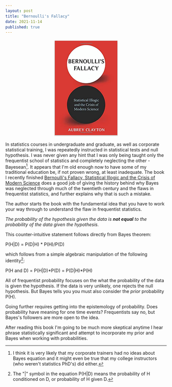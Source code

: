 ```yaml
---
layout: post
title: "Bernoulli's Fallacy"
date: 2021-11-14
published: true
---
```

<p style="text-align:center"><img src="/assets/BernoulliCover.png" width="200"/><br></p>

In statistics courses in undergraduate and graduate, as well as corporate statistical training, I was repeatedly 
instructed in statistical tests and null hypothesis. I was never given any hint that I was only being taught only the frequentist 
school of statistics and completely neglecting the other - Bayesean[^1]. It appears that I'm old enough now to have some of my traditional education be, if not proven wrong, at least inadequate. The book I recently finished [Bernoulli's Fallacy, Statistical Illogic and the Crisis of Modern Science](https://www.amazon.com/Bernoullis-Fallacy-Statistical-Illogic-Science/dp/0231199945) does a good job of giving the history behind why Bayes was neglected through much of the twentieth century and the flaws in frequentist statistics, and further explains why that is such a mistake.

The author starts the book with the fundamental idea that you have to work your way through to understand the flaw in frequentist statistics.

<i>The probability of the hypothesis given the data is __not equal__ to the probability of the data given the hypothesis.</i> 

This counter-intuitive statement follows directly from Bayes theorem:

<p>P(H|D) = P(D|H) * P(H)/P(D)</p>

which follows from a simple algebraic manipulation of the following identity[^2]:

<p>P(H and D) = P(H|D)*P(D) = P(D|H)*P(H)</p>

All of frequentist probability focuses on the what the probability of the data is given the hypothesis. If the data is very unlikely, one rejects the null hypothesis. But Bayes tells you you must also consider the <i>prior</i> probability P(H).

Going further requires getting into the epistemology of probability. Does probability have meaning for one time events? Frequentists say no, but Bayes's followers are more open to the idea.

After reading this book I'm going to be much more skeptical anytime I hear phrase statistically significant and attempt to incorporate my prior and Bayes when working with probabilities.

[^1]: I think it is very likely that my corporate trainers had no ideas about Bayes equation and it might even be true that my college instructors (who weren't statistics PhD's) did either.

[^2]: The "|" symbol in the equation P(H|D) means the probability of H conditioned on D, or probability of H given D.